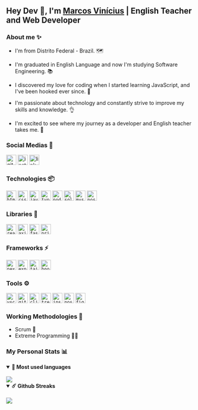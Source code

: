 ## Hey Dev 👋, I'm [Marcos Vinícius](https://github.com/Marki1ins/) | English Teacher and Web Developer 

### About me ✨

 - I'm from Distrito Federal - Brazil. 🗺️

 - I'm graduated in English Language and now I'm studying Software Engineering. 📚

 - I discovered my love for coding when I started learning JavaScript, and I've been hooked ever since. 🤝
 
 - I'm passionate about technology and constantly strive to improve my skills and knowledge. 👌

 - I'm excited to see where my journey as a developer and English teacher takes me. 🚀

### Social Medias :speech_balloon:

<a href="https://github.com/Marki1ins"><img height="27" src="https://cdn.simpleicons.org/github/99aab5" alt="github" target="_blank"></a>
<a href="https://instagram.com/_markiins"><img height="27" src="https://cdn.simpleicons.org/instagram/99aab5" alt="instagram" target="_blank"></a>
<a href="https://www.linkedin.com/in/marcos-carvalho-43633121a/"><img height="27" src="https://cdn.simpleicons.org/linkedin/99aab5" alt="linkedin" target="_blank"></a>

### Technologies 📦

<code><img height="27" src="https://cdn.simpleicons.org/html5/99aab5" alt="html5"></code>
<code><img height="27" src="https://cdn.simpleicons.org/css3/99aab5" alt="css3"></code>
<code><img height="27" src="https://cdn.simpleicons.org/javascript/99aab5" alt="javascript"></code>
<code><img height="27" src="https://cdn.simpleicons.org/typescript/99aab5" alt="typescript"></code>
<code><img height="27" src="https://cdn.simpleicons.org/node.js/99aab5" alt="node.js"></code>
<code><img height="27" src="https://cdn.simpleicons.org/sqlite/99aab5" alt="sqlite"></code>
<code><img height="27" src="https://cdn.simpleicons.org/mysql/99aab5" alt="mysql"></code>
<code><img height="27" src="https://cdn.simpleicons.org/postgresql/99aab5" alt="postgresql"></code>

### Libraries 🌴

<code><img height="27" src="https://cdn.simpleicons.org/react/99aab5" alt="react"></code>
<code><img height="27" src="https://cdn.simpleicons.org/axios/99aab5" alt="axios"></code>
<code><img height="27" src="https://cdn.simpleicons.org/fastify/99aab5" alt="fastify"></code>
<code><img height="27" src="https://cdn.simpleicons.org/prisma/99aab5" alt="prisma"></code>

### Frameworks ⚡

<code><img height="27" src="https://cdn.simpleicons.org/next.js/99aab5" alt="next.js"></code>
<code><img height="27" src="https://cdn.simpleicons.org/express/99aab5" alt="express"></code>
<code><img height="27" src="https://cdn.simpleicons.org/tailwindcss/99aab5" alt="tailwindcss"></code>
<code><img height="27" src="https://cdn.simpleicons.org/bootstrap/99aab5" alt="bootstrap"></code>

### Tools ⚙

<code><img height="27" src="https://cdn.simpleicons.org/visualstudiocode/99aab5" alt="vscode"></code>
<code><img height="27" src="https://cdn.simpleicons.org/github/99aab5" alt="github"></code>
<code><img height="27" src="https://cdn.simpleicons.org/clickup/99aab5" alt="clickup"></code>
<code><img height="27" src="https://cdn.simpleicons.org/trello/99aab5" alt="trello"></code>
<code><img height="27" src="https://cdn.simpleicons.org/insomnia/99aab5" alt="insomnia"></code>
<code><img height="27" src="https://cdn.simpleicons.org/postman/99aab5" alt="postman"></code>
<code><img height="27" src="https://cdn.simpleicons.org/figma/99aab5" alt="figma"></code>

### Working Methodologies 🦺

- Scrum 🤝
- Extreme Programming 🏃‍♂

### My Personal Stats 📊

<details open>
  <summary><b>🌱 Most used languages</b></summary>
  <br />
  <img src="https://github-readme-stats.vercel.app/api/top-langs/?username=marcosdfcarvalho&theme=react&hide_border=true&include_all_commits=true&count_private=true&layout=compact"/>
</details>

<details open>
  <summary><b>☄️ Github Streaks</b></summary>
  <br />
  <img src="https://github-readme-stats-sigma-five.vercel.app/api?username=marcosdfcarvalho&show_icons=true&count_private=true&theme=react&hide_border=true&bg_color=0D1117"/>
</details>
